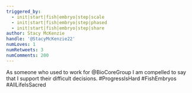 ```yaml
---
triggered_by:
  - init|start|fish|embryo|step|scale
  - init|start|fish|embryo|step|phased
  - init|start|fish|embryo|step|share
author: Stacy McKenzie
handle: '@StacyMcKenzie22'
numLoves: 1
numRetweets: 3
numComments: 200
---
```

As someone who used to work for @BioCoreGroup I am compelled to say that I support their difficult decisions. #ProgressIsHard #FishEmbryos #AllLifeIsSacred
